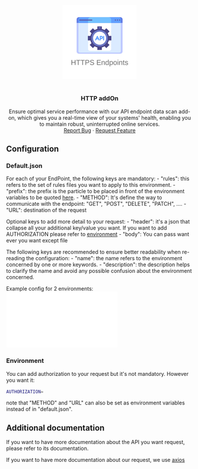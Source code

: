 <div align="center">
    <a href="https://www.kexa.io/addOn/azure">
        <img src="../images/https-logo.png" alt="Logo" width="200">
    </a>

# <h3 align="center">HTTP addOn</h3>

  <p align="center">
    Ensure optimal service performance with our API endpoint data scan add-on, which gives you a real-time view of your systems' health, enabling you to maintain robust, uninterrupted online services.
    <br />
    <a href="https://github.com/4urcloud/Kexa/issues">Report Bug</a>
    ·
    <a href="https://github.com/4urcloud/Kexa/issues">Request Feature</a>
  </p>
</div>

## Configuration

### Default.json

For each of your EndPoint, the following keys are mandatory:
    - "rules": this refers to the set of rules files you want to apply to this environment.
    - "prefix": the prefix is the particle to be placed in front of the environment variables to be quoted [here](#environment).
    - "METHOD": It's define the way to communicate with the endpoint: "GET", "POST", "DELETE", "PATCH", ....
    - "URL": destination of the request

Optional keys to add more detail to your request:
    - "header": it's a json that collapse all your additional key/value you want. If you want to add AUTHORIZATION please refer to [environment](#environment)
    - "body": You can pass want ever you want except file

The following keys are recommended to ensure better readability when re-reading the configuration:
    - "name": the name refers to the environment concerned by one or more keywords.
    - "description": the description helps to clarify the name and avoid any possible confusion about the environment concerned.

Example config for 2 environments:
![example config for http](../config/demo/http.default.json)

### Environment

You can add authorization to your request but it's not mandatory. However you want it:
```bash
AUTHORIZATION=
```

note that "METHOD" and "URL" can also be set as environment variables instead of in "default.json".

## Additional documentation

If you want to have more documentation about the API you want request, please refer to its documentation.

If you want to have more documentation about our request, we use [axios](https://axios-http.com/docs/intro)